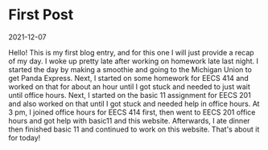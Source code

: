 # First Post
2021-12-07

Hello! This is my first blog entry, and for this one I will just provide a recap of my day. I woke up pretty late after working on homework late last night. I started the day by making a smoothie and going to the Michigan Union to get Panda Express. Next, I started on some homework for EECS 414 and worked on that for about an hour until I got stuck and needed to just wait until office hours. Next, I started on the basic 11 assignment for EECS 201 and also worked on that until I got stuck and needed help in office hours. At 3 pm, I joined office hours for EECS 414 first, then went to EECS 201 office hours and got help with basic11 and this website. Afterwards, I ate dinner then finished basic 11 and continued to work on this website. That's about it for today!
